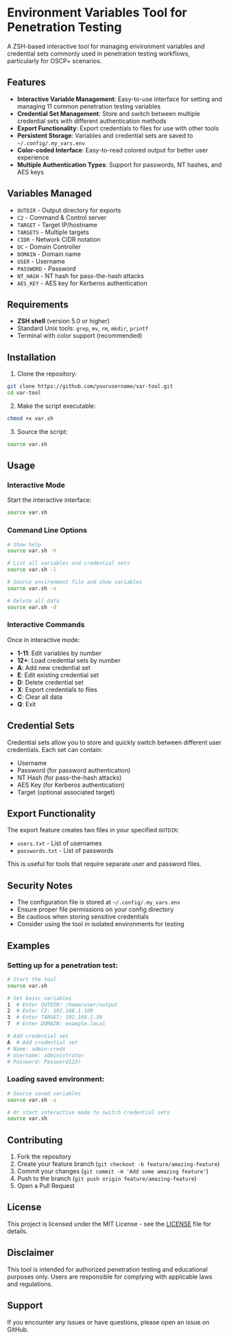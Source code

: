 # Environment Variables Tool for Penetration Testing

A ZSH-based interactive tool for managing environment variables and credential sets commonly used in penetration testing workflows, particularly for OSCP+ scenarios.

## Features

- **Interactive Variable Management**: Easy-to-use interface for setting and managing 11 common penetration testing variables
- **Credential Set Management**: Store and switch between multiple credential sets with different authentication methods
- **Export Functionality**: Export credentials to files for use with other tools
- **Persistent Storage**: Variables and credential sets are saved to `~/.config/.my_vars.env`
- **Color-coded Interface**: Easy-to-read colored output for better user experience
- **Multiple Authentication Types**: Support for passwords, NT hashes, and AES keys

## Variables Managed

- `OUTDIR` - Output directory for exports
- `C2` - Command & Control server
- `TARGET` - Target IP/hostname
- `TARGETS` - Multiple targets
- `CIDR` - Network CIDR notation
- `DC` - Domain Controller
- `DOMAIN` - Domain name
- `USER` - Username
- `PASSWORD` - Password
- `NT_HASH` - NT hash for pass-the-hash attacks
- `AES_KEY` - AES key for Kerberos authentication

## Requirements

- **ZSH shell** (version 5.0 or higher)
- Standard Unix tools: `grep`, `mv`, `rm`, `mkdir`, `printf`
- Terminal with color support (recommended)

## Installation

1. Clone the repository:

```bash
git clone https://github.com/yourusername/var-tool.git
cd var-tool
```

2. Make the script executable:

```bash
chmod +x var.sh
```

3. Source the script:

```bash
source var.sh
```

## Usage

### Interactive Mode

Start the interactive interface:

```bash
source var.sh
```

### Command Line Options

```bash
# Show help
source var.sh -h

# List all variables and credential sets
source var.sh -l

# Source environment file and show variables
source var.sh -s

# Delete all data
source var.sh -d
```

### Interactive Commands

Once in interactive mode:

- **1-11**: Edit variables by number
- **12+**: Load credential sets by number
- **A**: Add new credential set
- **E**: Edit existing credential set
- **D**: Delete credential set
- **X**: Export credentials to files
- **C**: Clear all data
- **Q**: Exit

## Credential Sets

Credential sets allow you to store and quickly switch between different user credentials. Each set can contain:

- Username
- Password (for password authentication)
- NT Hash (for pass-the-hash attacks)
- AES Key (for Kerberos authentication)
- Target (optional associated target)

## Export Functionality

The export feature creates two files in your specified `OUTDIR`:

- `users.txt` - List of usernames
- `passwords.txt` - List of passwords

This is useful for tools that require separate user and password files.

## Security Notes

- The configuration file is stored at `~/.config/.my_vars.env`
- Ensure proper file permissions on your config directory
- Be cautious when storing sensitive credentials
- Consider using the tool in isolated environments for testing

## Examples

### Setting up for a penetration test:

```bash
# Start the tool
source var.sh

# Set basic variables
1  # Enter OUTDIR: /home/user/output
2  # Enter C2: 192.168.1.100
3  # Enter TARGET: 192.168.1.50
7  # Enter DOMAIN: example.local

# Add credential set
A  # Add credential set
# Name: admin-creds
# Username: administrator
# Password: Password123!
```

### Loading saved environment:

```bash
# Source saved variables
source var.sh -s

# Or start interactive mode to switch credential sets
source var.sh
```

## Contributing

1. Fork the repository
2. Create your feature branch (`git checkout -b feature/amazing-feature`)
3. Commit your changes (`git commit -m 'Add some amazing feature'`)
4. Push to the branch (`git push origin feature/amazing-feature`)
5. Open a Pull Request

## License

This project is licensed under the MIT License - see the [LICENSE](LICENSE) file for details.

## Disclaimer

This tool is intended for authorized penetration testing and educational purposes only. Users are responsible for complying with applicable laws and regulations.

## Support

If you encounter any issues or have questions, please open an issue on GitHub.
